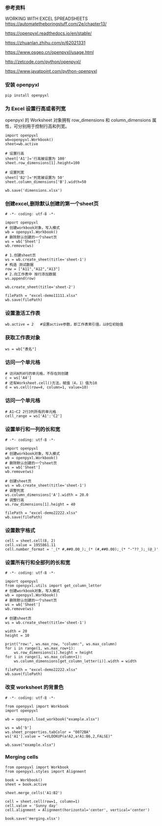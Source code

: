 ### 参考资料

WORKING WITH EXCEL SPREADSHEETS
https://automatetheboringstuff.com/2e/chapter13/

https://openpyxl.readthedocs.io/en/stable/

https://zhuanlan.zhihu.com/p/62021331

https://www.osgeo.cn/openpyxl/usage.html

http://zetcode.com/python/openpyxl/

https://www.javatpoint.com/python-openpyxl

### 安装 openpyxl

```
pip install openpyxl
```


### 为 Excel 设置行高或者列宽

openpyxl 的 Worksheet 对象拥有 row_dimensions 和 column_dimensions 属性，可分别用于控制行高和列宽。

```
import openpyxl
wb=openpyxl.Workbook()
sheet=wb.active

# 设置行高
sheet['A1']='行高被设置为 100'
sheet.row_dimensions[1].height=100

# 设置列宽
sheet['B2']='列宽被设置为 50'
sheet.column_dimensions['B'].width=50

wb.save('dimensions.xlsx')

```


### 创建excel,删除默认创建的第一个sheet页

```
# -*- coding: utf-8 -*-

import openpyxl
# 创建workbook对象，写入模式
wb = openpyxl.Workbook()
# 删除默认创建的一个sheet页
ws = wb['Sheet']
wb.remove(ws)

# 1.创建sheet页
ws = wb.create_sheet(title='sheet-1')
# 构造 测试数据
row = ["A11","A12","A13"]
# 2.向工作表中 按行添加数据
ws.append(row)

wb.create_sheet(title='sheet-2')

filePath = "excel-demo11111.xlsx"
wb.save(filePath)
```

### 设置激活工作表
```
wb.active = 2   #设置active参数，即工作表索引值，以0位初始值
```

### 获取工作表对象
```
ws = wb["表名"]
```

### 访问一个单元格
```
# 访问A列4行的单元格，不存在则创建
c = ws['A4']
# 还有Worksheet.cell()方法，赋值（4，1）值为10
d = ws.cell(row=4, column=1, value=10)
```

### 访问一个单元格
```
# A1~C2 2行3列所有的单元格
cell_range = ws['A1':'C2']
```

### 设置单行和一列的长和宽

```
# -*- coding: utf-8 -*-

import openpyxl
# 创建workbook对象，写入模式
wb = openpyxl.Workbook()
# 删除默认创建的一个sheet页
ws = wb['Sheet']
wb.remove(ws)

# 创建sheet页
ws = wb.create_sheet(title='sheet-1')
# 调整列宽
ws.column_dimensions['A'].width = 20.0
# 调整行高
ws.row_dimensions[1].height = 40

filePath = "excel-demo22222.xlsx"
wb.save(filePath)
```

### 设置数字格式

```
cell = sheet.cell(8, 2)
cell.value = 1955861.11
cell.number_format = '_(* #,##0.00_);_(* (#,##0.00);_(* "-"??_);_(@_)'
```

### 设置所有行和全部列的长和宽

```
# -*- coding: utf-8 -*-

import openpyxl
from openpyxl.utils import get_column_letter
# 创建workbook对象，写入模式
wb = openpyxl.Workbook()
# 删除默认创建的一个sheet页
ws = wb['Sheet']
wb.remove(ws)

# 创建sheet页
ws = wb.create_sheet(title='sheet-1')

width = 20
height = 10

print("row:", ws.max_row, "column:", ws.max_column)
for i in range(1, ws.max_row+1):
    ws.row_dimensions[i].height = height
for i in range(1, ws.max_column+1):
    ws.column_dimensions[get_column_letter(i)].width = width

filePath = "excel-demo22222.xlsx"
wb.save(filePath)
```

### 改变 worksheet 的背景色 

```
# -*- coding: utf-8 -*-

from openpyxl import Workbook
import openpyxl

wb = openpyxl.load_workbook("example.xlsx")

ws = wb['b']
ws.sheet_properties.tabColor = "0072BA"
ws['A1'].value = "=VLOOKUP(a!A2,a!A1:B6,2,FALSE)"

wb.save("example.xlsx")
```

### Merging cells

```
from openpyxl import Workbook
from openpyxl.styles import Alignment

book = Workbook()
sheet = book.active

sheet.merge_cells('A1:B2')

cell = sheet.cell(row=1, column=1)
cell.value = 'Sunny day'
cell.alignment = Alignment(horizontal='center', vertical='center')

book.save('merging.xlsx')
```





